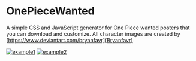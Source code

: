 # OnePieceWanted
A simple CSS and JavaScript generator for One Piece wanted posters that you can download and customize. All character images are created by [https://www.deviantart.com/bryanfavr](Bryanfavr)

[![example1](https://github.com/[username]/[reponame]/blob/[branch]/image.jpg?raw=true)](https://github.com/DanielKGM/OnePieceWanted/blob/main/assets/obama.png)
[![example2](https://github.com/[username]/[reponame]/blob/[branch]/image.jpg?raw=true)](https://github.com/DanielKGM/OnePieceWanted/blob/main/assets/example.png)
